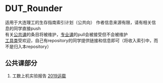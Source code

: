 # DUT_Rounder

适用于大连理工的生存指南索引计划（公共向）
作者信息来源有限，请有相关信息的同学直接push  
有关[公共课](https://github.com/StuGRua/DUT_Rounder/tree/master/public_courses)的条目将被维护，[专业课](https://github.com/StuGRua/DUT_Rounder/tree/master/specialized_courses)的pull会被接受但不会被维护  
[工具类](https://github.com/StuGRua/DUT_Rounder/tree/master/tools)受欢迎，自己有repository的同学提供链接和信息即可（将收入索引中，而不是归入本repository）  

  

## 公共课部分

 1. 工数上机实验报告
 [2019运载](https://github.com/StuGRua/DUT_Rounder/tree/master/public_courses/工科数学分析上机实验)